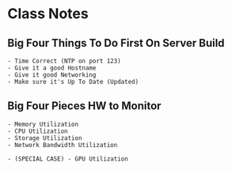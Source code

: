 # Class Notes

## Big Four Things To Do First On Server Build

    - Time Correct (NTP on port 123)
    - Give it a good Hostname
    - Give it good Networking
    - Make sure it's Up To Date (Updated) 
## Big Four Pieces HW to Monitor

    - Memory Utilization
    - CPU Utilization
    - Storage Utilization
    - Network Bandwidth Utilization

    - (SPECIAL CASE) - GPU Utilization